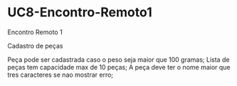 # UC8-Encontro-Remoto1
 

Encontro Remoto 1

Cadastro de peças

Peça pode ser cadastrada caso o peso seja maior que 100 gramas;
Lista de peças tem capacidade max de 10 peças;
A peça deve ter o nome maior que tres caracteres se nao mostrar erro;
